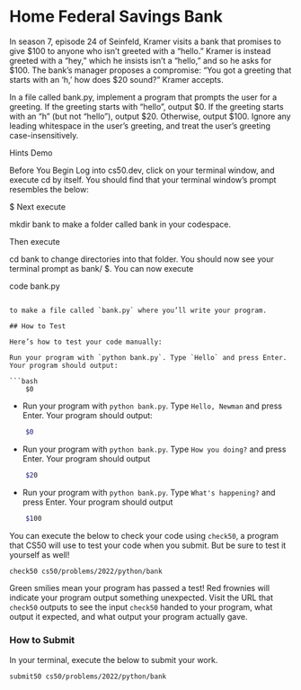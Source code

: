 # Home Federal Savings Bank

In season 7, episode 24 of Seinfeld, Kramer visits a bank that promises to give $100 to anyone who isn’t greeted with a “hello.” Kramer is instead greeted with a “hey,” which he insists isn’t a “hello,” and so he asks for $100. The bank’s manager proposes a compromise: “You got a greeting that starts with an ‘h,’ how does $20 sound?” Kramer accepts.

In a file called bank.py, implement a program that prompts the user for a greeting. If the greeting starts with “hello”, output $0. If the greeting starts with an “h” (but not “hello”), output $20. Otherwise, output $100. Ignore any leading whitespace in the user’s greeting, and treat the user’s greeting case-insensitively.

Hints
Demo

Before You Begin
Log into cs50.dev, click on your terminal window, and execute cd by itself. You should find that your terminal window’s prompt resembles the below:

$
Next execute

mkdir bank
to make a folder called bank in your codespace.

Then execute

cd bank
to change directories into that folder. You should now see your terminal prompt as bank/ $. You can now execute

code bank.py
```

to make a file called `bank.py` where you’ll write your program.

## How to Test

Here’s how to test your code manually:

Run your program with `python bank.py`. Type `Hello` and press Enter. Your program should output:

```bash
    $0
```

- Run your program with `python bank.py`. Type `Hello, Newman` and press Enter. Your program should output:

```bash
    $0
```

- Run your program with `python bank.py`. Type `How you doing?` and press Enter. Your program should output

```bash
    $20
```

- Run your program with `python bank.py`. Type `What's happening?` and press Enter. Your program should output

```bash
    $100
```

You can execute the below to check your code using `check50`, a program that CS50 will use to test your code when you submit. But be sure to test it yourself as well!

```bash
check50 cs50/problems/2022/python/bank
```

Green smilies mean your program has passed a test! Red frownies will indicate your program output something unexpected. Visit the URL that `check50` outputs to see the input `check50` handed to your program, what output it expected, and what output your program actually gave.

### How to Submit

In your terminal, execute the below to submit your work.

```bash
submit50 cs50/problems/2022/python/bank
```
